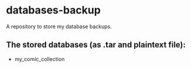# databases-backup
A repository to store my database backups.

## The stored databases (as .tar and plaintext file):
- my_comic_collection
